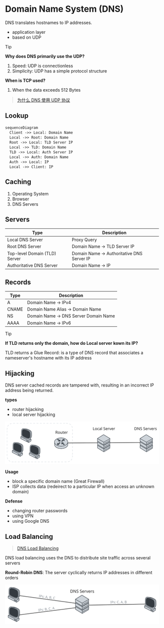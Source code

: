 # Domain Name System (DNS)

DNS translates hostnames to IP addresses.

- application layer
- based on UDP

> [!TIP]
>
> **Why does DNS primarily use the UDP?**
>
> 1. Speed: UDP is connectionless
> 2. Simplicity: UDP has a simple protocol structure
>
> **When is TCP used?**
>
> 1. When the data exceeds 512 Bytes

> [为什么 DNS 使用 UDP 协议](https://draven.co/whys-the-design-dns-udp-tcp/)

## Lookup

```mermaid
sequenceDiagram
  Client ->> Local: Domain Name
  Local ->> Root: Domain Name
  Root ->> Local: TLD Server IP
  Local ->> TLD: Domain Name
  TLD ->> Local: Auth Server IP
  Local ->> Auth: Domain Name
  Auth ->> Local: IP
  Local ->> Client: IP
```

## Caching

1. Operating System
2. Browser
3. DNS Servers

## Servers

| Type                          | Description                                |
| ----------------------------- | ------------------------------------------ |
| Local DNS Server              | Proxy Query                                |
| Root DNS Server               | Domain Name -> TLD Server IP               |
| Top-level Domain (TLD) Server | Domain Name -> Authoritative DNS Server IP |
| Authoritative DNS Server      | Domain Name -> IP                          |

## Records

| Type  | Description                           |
| ----- | ------------------------------------- |
| A     | Domain Name -> IPv4                   |
| CNAME | Domain Name Alias -> Domain Name      |
| NS    | Domain Name -> DNS Server Domain Name |
| AAAA  | Domain Name -> IPv6                   |

> [!TIP]
>
> **If TLD returns only the domain, how do Local server kown its IP?**
>
> TLD returns a Glue Record: is a type of DNS record that associates a nameserver's hostname with its IP address

## Hijacking

DNS server cached records are tampered with, resulting in an incorrect IP address being returned.

**types**

- router hijacking
- local server hijacking

![hijacking](../imgs/network-dns-hijacking.svg)

**Usage**

- block a specific domain name (Great Firewall)
- ISP collects data (redeirect to a particular IP when access an unknown domain)

**Defense**

- changing router passwords
- using VPN
- using Google DNS

## Load Balancing

> [DNS Load Balancing](https://pinggy.io/blog/dns_load_balancing/)

DNS load balancing uses the DNS to distribute site traffic across several servers

**Round-Robin DNS**: The server cyclically returns IP addresses in different orders

![Round-Robin](../imgs/network-dns-load-banlancing.svg)
